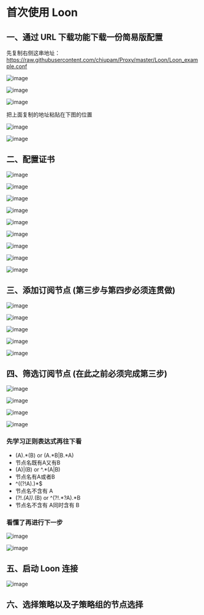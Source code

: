 # 首次使用 Loon

## 一、通过 URL 下载功能下载一份简易版配置

先复制右侧这串地址：https://raw.githubusercontent.com/chiupam/Proxy/master/Loon/Loon_example.conf

![image](https://raw.githubusercontent.com/chiupam/tutorial-image/master/Loon/peizhi.png)

![image](https://raw.githubusercontent.com/chiupam/tutorial-image/master/Loon/URL.png)

![image](https://raw.githubusercontent.com/chiupam/tutorial-image/master/Loon/URL_1.png)

把上面复制的地址粘贴在下图的位置

![image](https://raw.githubusercontent.com/chiupam/tutorial-image/master/Loon/URL_2.png)

![image](https://raw.githubusercontent.com/chiupam/tutorial-image/master/Loon/URL_3.png)

## 二、配置证书

![image](https://raw.githubusercontent.com/chiupam/tutorial-image/master/Loon/zhengshuguanli.png)

![image](https://raw.githubusercontent.com/chiupam/tutorial-image/master/Loon/mitm_1.jpg)

![image](https://raw.githubusercontent.com/chiupam/tutorial-image/master/Loon/mitm_2.jpg)

![image](https://raw.githubusercontent.com/chiupam/tutorial-image/master/Loon/mitm_3.jpg)

![image](https://raw.githubusercontent.com/chiupam/tutorial-image/master/Loon/mitm_4.jpg)

![image](https://raw.githubusercontent.com/chiupam/tutorial-image/master/Loon/mitm_5.jpg)

![image](https://raw.githubusercontent.com/chiupam/tutorial-image/master/Loon/mitm_6.jpg)

![image](https://raw.githubusercontent.com/chiupam/tutorial-image/master/Loon/mitm_7.jpg)

![image](https://raw.githubusercontent.com/chiupam/tutorial-image/master/Loon/mitm_8.jpg)

## 三、添加订阅节点 (第三步与第四步必须连贯做)

![image](https://raw.githubusercontent.com/chiupam/tutorial-image/master/Loon/Remote_Proxy.png)

![image](https://raw.githubusercontent.com/chiupam/tutorial-image/master/Loon/Remote_Proxy_2.png)

![image](https://raw.githubusercontent.com/chiupam/tutorial-image/master/Loon/Remote_Proxy_3.jpg)

![image](https://raw.githubusercontent.com/chiupam/tutorial-image/master/Loon/Remote_Proxy_4.jpg)

![image](https://raw.githubusercontent.com/chiupam/tutorial-image/master/Loon/Remote_Proxy_5.jpg)

## 四、筛选订阅节点 (在此之前必须完成第三步)

![image](https://raw.githubusercontent.com/chiupam/tutorial-image/master/Loon/Remote_Filter.png)

![image](https://raw.githubusercontent.com/chiupam/tutorial-image/master/Loon/Remote_Filter_1.jpg)

![image](https://raw.githubusercontent.com/chiupam/tutorial-image/master/Loon/Remote_Filter_2.jpg)

![image](https://raw.githubusercontent.com/chiupam/tutorial-image/master/Loon/Remote_Filter_3.jpg)

### 先学习正则表达式再往下看

- (A).*(B) or (A.*B|B.*A)
- 节点名既有A又有B 
- (A)|(B) or ^.*(A|B)
- 节点名有A或者B 
- ^((?!A).)*$
- 节点名不含有 A 
- (?!.*(A)).*(B) or ^(?!.*?A).*B
- 节点名不含有 A同时含有 B

### 看懂了再进行下一步

![image](https://raw.githubusercontent.com/chiupam/tutorial-image/master/Loon/Remote_Filter_4.jpg)

![image](https://raw.githubusercontent.com/chiupam/tutorial-image/master/Loon/Remote_Filter_5.jpg)

## 五、启动 Loon 连接

![image](https://raw.githubusercontent.com/chiupam/tutorial-image/master/Loon/START.jpg)

## 六、选择策略以及子策略组的节点选择




